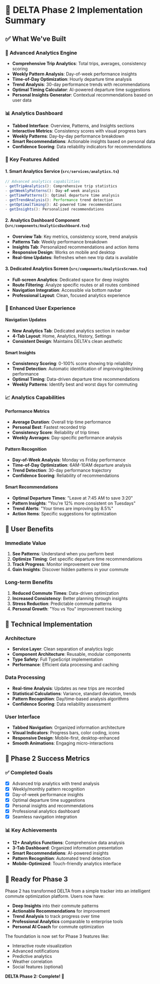 # 🚀 DELTA Phase 2 Implementation Summary

## ✅ **What We've Built**

### 🧠 **Advanced Analytics Engine**
- **Comprehensive Trip Analytics**: Total trips, averages, consistency scoring
- **Weekly Pattern Analysis**: Day-of-week performance insights
- **Time-of-Day Optimization**: Hourly departure time analysis
- **Trend Analysis**: 30-day performance trends with recommendations
- **Optimal Timing Calculator**: AI-powered departure time suggestions
- **Personal Insights Generator**: Contextual recommendations based on user data

### 📊 **Analytics Dashboard**
- **Tabbed Interface**: Overview, Patterns, and Insights sections
- **Interactive Metrics**: Consistency scores with visual progress bars
- **Weekly Patterns**: Day-by-day performance breakdown
- **Smart Recommendations**: Actionable insights based on personal data
- **Confidence Scoring**: Data reliability indicators for recommendations

### 🎯 **Key Features Added**

#### **1. Smart Analytics Service** (`src/services/analytics.ts`)
```typescript
// Advanced analytics capabilities
- getTripAnalytics(): Comprehensive trip statistics
- getWeeklyPatterns(): Day-of-week analysis
- getTimePatterns(): Optimal departure time analysis
- getTrendAnalysis(): Performance trend detection
- getOptimalTiming(): AI-powered time recommendations
- getInsights(): Personalized recommendations
```

#### **2. Analytics Dashboard Component** (`src/components/AnalyticsDashboard.tsx`)
- **Overview Tab**: Key metrics, consistency score, trend analysis
- **Patterns Tab**: Weekly performance breakdown
- **Insights Tab**: Personalized recommendations and action items
- **Responsive Design**: Works on mobile and desktop
- **Real-time Updates**: Refreshes when new trip data is available

#### **3. Dedicated Analytics Screen** (`src/components/AnalyticsScreen.tsx`)
- **Full-screen Analytics**: Dedicated space for deep insights
- **Route Filtering**: Analyze specific routes or all routes combined
- **Navigation Integration**: Accessible via bottom navbar
- **Professional Layout**: Clean, focused analytics experience

### 🎨 **Enhanced User Experience**

#### **Navigation Updates**
- **New Analytics Tab**: Dedicated analytics section in navbar
- **4-Tab Layout**: Home, Analytics, History, Settings
- **Consistent Design**: Maintains DELTA's clean aesthetic

#### **Smart Insights**
- **Consistency Scoring**: 0-100% score showing trip reliability
- **Trend Detection**: Automatic identification of improving/declining performance
- **Optimal Timing**: Data-driven departure time recommendations
- **Weekly Patterns**: Identify best and worst days for commuting

### 📈 **Analytics Capabilities**

#### **Performance Metrics**
- **Average Duration**: Overall trip time performance
- **Personal Best**: Fastest recorded trip
- **Consistency Score**: Reliability of trip times
- **Weekly Averages**: Day-specific performance analysis

#### **Pattern Recognition**
- **Day-of-Week Analysis**: Monday vs Friday performance
- **Time-of-Day Optimization**: 6AM-10AM departure analysis
- **Trend Detection**: 30-day performance trajectory
- **Confidence Scoring**: Reliability of recommendations

#### **Smart Recommendations**
- **Optimal Departure Times**: "Leave at 7:45 AM to save 3:20"
- **Pattern Insights**: "You're 12% more consistent on Tuesdays"
- **Trend Alerts**: "Your times are improving by 8.5%"
- **Action Items**: Specific suggestions for optimization

## 🎯 **User Benefits**

### **Immediate Value**
1. **See Patterns**: Understand when you perform best
2. **Optimize Timing**: Get specific departure time recommendations
3. **Track Progress**: Monitor improvement over time
4. **Gain Insights**: Discover hidden patterns in your commute

### **Long-term Benefits**
1. **Reduced Commute Times**: Data-driven optimization
2. **Increased Consistency**: Better planning through insights
3. **Stress Reduction**: Predictable commute patterns
4. **Personal Growth**: "You vs You" improvement tracking

## 🔧 **Technical Implementation**

### **Architecture**
- **Service Layer**: Clean separation of analytics logic
- **Component Architecture**: Reusable, modular components
- **Type Safety**: Full TypeScript implementation
- **Performance**: Efficient data processing and caching

### **Data Processing**
- **Real-time Analysis**: Updates as new trips are recorded
- **Statistical Calculations**: Variance, standard deviation, trends
- **Pattern Recognition**: Day/time-based analysis algorithms
- **Confidence Scoring**: Data reliability assessment

### **User Interface**
- **Tabbed Navigation**: Organized information architecture
- **Visual Indicators**: Progress bars, color coding, icons
- **Responsive Design**: Mobile-first, desktop-enhanced
- **Smooth Animations**: Engaging micro-interactions

## 🚀 **Phase 2 Success Metrics**

### ✅ **Completed Goals**
- [x] Advanced trip analytics with trend analysis
- [x] Weekly/monthly pattern recognition  
- [x] Day-of-week performance insights
- [x] Optimal departure time suggestions
- [x] Personal insights and recommendations
- [x] Professional analytics dashboard
- [x] Seamless navigation integration

### 📊 **Key Achievements**
- **12+ Analytics Functions**: Comprehensive data analysis
- **3-Tab Dashboard**: Organized information presentation
- **Smart Recommendations**: AI-powered insights
- **Pattern Recognition**: Automated trend detection
- **Mobile-Optimized**: Touch-friendly analytics interface

## 🎉 **Ready for Phase 3**

Phase 2 has transformed DELTA from a simple tracker into an intelligent commute optimization platform. Users now have:

- **Deep Insights** into their commute patterns
- **Actionable Recommendations** for improvement
- **Trend Analysis** to track progress over time
- **Professional Analytics** comparable to enterprise tools
- **Personal AI Coach** for commute optimization

The foundation is now set for Phase 3 features like:
- Interactive route visualization
- Advanced notifications
- Predictive analytics
- Weather correlation
- Social features (optional)

**DELTA Phase 2: Complete! 🎯**
